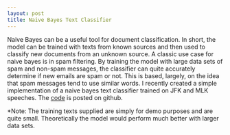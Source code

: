 ```yaml
---
layout: post
title: Naive Bayes Text Classifier
---
```


Naive Bayes can be a useful tool for document classification. In short, the model can be trained with texts from known sources and then used to classify new documents from an unknown source. A classic use case for naive bayes is in spam filtering. By training the model with large data sets of spam and non-spam messages, the classifier can quite accurately determine if new emails are spam or not. This is based, largely, on the idea that spam messages tend to use similar words. I recently created a simple implementation of a naive bayes text classifier trained on JFK and MLK speeches. The [code](https://github.com/jasondwyer/simple-naive-bayes) is posted on github. 

*Note: The training texts supplied are simply for demo purposes and are quite small. Theoretically the model would perform much better with larger data sets.
